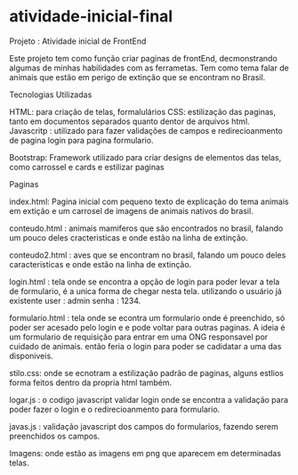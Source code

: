 # atividade-inicial-final

Projeto : Atividade inicial de FrontEnd 

Este projeto tem como função criar paginas de frontEnd, decmonstrando algumas de minhas habilidades com as ferrametas.
Tem como tema falar de animais que estão em perigo de extinção que se encontram no Brasil. 

Tecnologias Utilizadas

HTML: para criação de telas, formalulários
CSS: estilização das paginas, tanto em documentos separados quanto dentor de arquivos html.
Javascritp : utilizado para fazer validações de campos e redirecioanmento de pagina login para pagina formulario.

Bootstrap: Framework utilizado para criar designs de elementos das telas, como carrossel e cards e estilizar paginas


Paginas 

index.html: Pagina inicial com pequeno texto de explicação do tema animais em extição e um carrosel de imagens de animais nativos do brasil. 

conteudo.html : animais mamiferos que são encontrados no brasil, falando um pouco deles cracteristicas  e onde estão na linha de extinção.

conteudo2.html : aves que se encontram no brasil, falando um pouco deles caracteristicas e onde estão na linha de extinção.

login.html : tela onde se encontra a opção de login para poder levar a tela de formulario, é a unica forma de chegar nesta tela. utilizando o usuário já existente  user : admin senha : 1234.

formulario.html : tela onde se econtra um formulario onde é preenchido, só poder ser acesado pelo login e e pode voltar para outras paginas. A ideia é um formulario de requisição para entrar em uma ONG responsavel por cuidado de animais. então feria o login para poder se cadidatar a uma das disponiveis.

stilo.css: onde se ecnotram a estilização padrão de paginas, alguns estlios forma feitos dentro da propria html também.

logar.js :  o  codigo javascript validar login onde se encontra a validação para poder fazer o login e o redirecioanmento para formulario.

javas.js : validação javascript dos campos do formularios, fazendo serem preenchidos os campos.

Imagens: onde estão as imagens em png que aparecem em determinadas telas.

